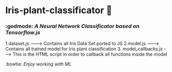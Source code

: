 # Iris-plant-classificator :tulip:
### :godmode: _A Neural Network Classificator based on Tensorflow.js_ 

1.dataset.js ---> Contains all Iris Data Set ported to JS
2.model.js ---> Contains all trained model for Iris plant classification
3. model_callbacks.js ---> This is the HTML script in order to callback all functions inside the model

:bowtie: _Enjoy working with ML_ 
